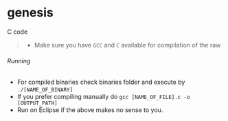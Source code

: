 # genesis
C code

 > * Make sure you have `GCC` and `C` available for compilation of the raw

###### Running 
 - For compiled binaries check binaries folder and execute by `./[NAME_OF_BINARY]`
 - If you prefer compiling manually do `gcc [NAME_OF_FILE].c -o [OUTPUT_PATH]`
 - Run on Eclipse if the above makes no sense to you.
